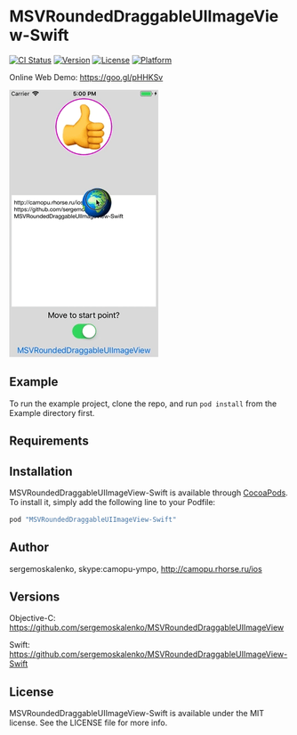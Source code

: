 # MSVRoundedDraggableUIImageView-Swift

[![CI Status](http://img.shields.io/travis/sergemoskalenko/MSVRoundedDraggableUIImageView-Swift.svg?style=flat)](https://travis-ci.org/sergemoskalenko/MSVRoundedDraggableUIImageView-Swift)
[![Version](https://img.shields.io/cocoapods/v/MSVRoundedDraggableUIImageView-Swift.svg?style=flat)](http://cocoapods.org/pods/MSVRoundedDraggableUIImageView-Swift)
[![License](https://img.shields.io/cocoapods/l/MSVRoundedDraggableUIImageView-Swift.svg?style=flat)](http://cocoapods.org/pods/MSVRoundedDraggableUIImageView-Swift)
[![Platform](https://img.shields.io/cocoapods/p/MSVRoundedDraggableUIImageView-Swift.svg?style=flat)](http://cocoapods.org/pods/MSVRoundedDraggableUIImageView-Swift)



Online Web Demo: https://goo.gl/pHHKSv

[<img src="https://github.com/sergemoskalenko/MSVRoundedDraggableUIImageView-Swift/blob/master/img/rounddrag001.gif" alt="Screen"/>](https://goo.gl/pHHKSv)


## Example

To run the example project, clone the repo, and run `pod install` from the Example directory first.

## Requirements

## Installation

MSVRoundedDraggableUIImageView-Swift is available through [CocoaPods](http://cocoapods.org). To install
it, simply add the following line to your Podfile:

```ruby
pod "MSVRoundedDraggableUIImageView-Swift"
```

## Author

sergemoskalenko, skype:camopu-ympo, http://camopu.rhorse.ru/ios

## Versions

Objective-C:
https://github.com/sergemoskalenko/MSVRoundedDraggableUIImageView

Swift:
https://github.com/sergemoskalenko/MSVRoundedDraggableUIImageView-Swift

## License

MSVRoundedDraggableUIImageView-Swift is available under the MIT license. See the LICENSE file for more info.
